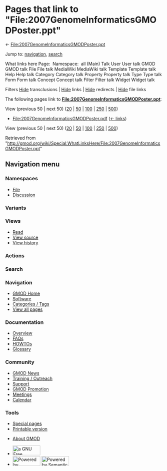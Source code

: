 <div id="mw-page-base" class="noprint">

</div>

<div id="mw-head-base" class="noprint">

</div>

<div id="content" class="mw-body" role="main">

<span id="top"></span>

<div id="mw-js-message" style="display:none;">

</div>



# <span dir="auto">Pages that link to "File:2007GenomeInformaticsGMODPoster.ppt"</span>

<div id="bodyContent">

<div id="contentSub">

←
[File:2007GenomeInformaticsGMODPoster.ppt](/wiki/File:2007GenomeInformaticsGMODPoster.ppt "File:2007GenomeInformaticsGMODPoster.ppt")

</div>

<div id="jump-to-nav" class="mw-jump">

Jump to: [navigation](#mw-navigation), [search](#p-search)

</div>

<div id="mw-content-text">

What links here Page:  Namespace:  all (Main) Talk User User talk GMOD
GMOD talk File File talk MediaWiki MediaWiki talk Template Template talk
Help Help talk Category Category talk Property Property talk Type Type
talk Form Form talk Concept Concept talk Filter Filter talk Widget
Widget talk

Filters
[Hide](/mediawiki/index.php?title=Special:WhatLinksHere/File:2007GenomeInformaticsGMODPoster.ppt&hidetrans=1 "Special:WhatLinksHere/File:2007GenomeInformaticsGMODPoster.ppt")
transclusions \|
[Hide](/mediawiki/index.php?title=Special:WhatLinksHere/File:2007GenomeInformaticsGMODPoster.ppt&hidelinks=1 "Special:WhatLinksHere/File:2007GenomeInformaticsGMODPoster.ppt")
links \|
[Hide](/mediawiki/index.php?title=Special:WhatLinksHere/File:2007GenomeInformaticsGMODPoster.ppt&hideredirs=1 "Special:WhatLinksHere/File:2007GenomeInformaticsGMODPoster.ppt")
redirects \|
[Hide](/mediawiki/index.php?title=Special:WhatLinksHere/File:2007GenomeInformaticsGMODPoster.ppt&hideimages=1 "Special:WhatLinksHere/File:2007GenomeInformaticsGMODPoster.ppt")
file links

The following pages link to
**[File:2007GenomeInformaticsGMODPoster.ppt](/wiki/File:2007GenomeInformaticsGMODPoster.ppt "File:2007GenomeInformaticsGMODPoster.ppt")**:

View (previous 50 \| next 50)
([20](/mediawiki/index.php?title=Special:WhatLinksHere/File:2007GenomeInformaticsGMODPoster.ppt&limit=20 "Special:WhatLinksHere/File:2007GenomeInformaticsGMODPoster.ppt")
\|
[50](/mediawiki/index.php?title=Special:WhatLinksHere/File:2007GenomeInformaticsGMODPoster.ppt&limit=50 "Special:WhatLinksHere/File:2007GenomeInformaticsGMODPoster.ppt")
\|
[100](/mediawiki/index.php?title=Special:WhatLinksHere/File:2007GenomeInformaticsGMODPoster.ppt&limit=100 "Special:WhatLinksHere/File:2007GenomeInformaticsGMODPoster.ppt")
\|
[250](/mediawiki/index.php?title=Special:WhatLinksHere/File:2007GenomeInformaticsGMODPoster.ppt&limit=250 "Special:WhatLinksHere/File:2007GenomeInformaticsGMODPoster.ppt")
\|
[500](/mediawiki/index.php?title=Special:WhatLinksHere/File:2007GenomeInformaticsGMODPoster.ppt&limit=500 "Special:WhatLinksHere/File:2007GenomeInformaticsGMODPoster.ppt"))

- [File:2007GenomeInformaticsGMODPoster.pdf](/wiki/File:2007GenomeInformaticsGMODPoster.pdf "File:2007GenomeInformaticsGMODPoster.pdf")
  ‎ <span class="mw-whatlinkshere-tools">([←
  links](/mediawiki/index.php?title=Special:WhatLinksHere&target=File%3A2007GenomeInformaticsGMODPoster.pdf "Special:WhatLinksHere"))</span>

View (previous 50 \| next 50)
([20](/mediawiki/index.php?title=Special:WhatLinksHere/File:2007GenomeInformaticsGMODPoster.ppt&limit=20 "Special:WhatLinksHere/File:2007GenomeInformaticsGMODPoster.ppt")
\|
[50](/mediawiki/index.php?title=Special:WhatLinksHere/File:2007GenomeInformaticsGMODPoster.ppt&limit=50 "Special:WhatLinksHere/File:2007GenomeInformaticsGMODPoster.ppt")
\|
[100](/mediawiki/index.php?title=Special:WhatLinksHere/File:2007GenomeInformaticsGMODPoster.ppt&limit=100 "Special:WhatLinksHere/File:2007GenomeInformaticsGMODPoster.ppt")
\|
[250](/mediawiki/index.php?title=Special:WhatLinksHere/File:2007GenomeInformaticsGMODPoster.ppt&limit=250 "Special:WhatLinksHere/File:2007GenomeInformaticsGMODPoster.ppt")
\|
[500](/mediawiki/index.php?title=Special:WhatLinksHere/File:2007GenomeInformaticsGMODPoster.ppt&limit=500 "Special:WhatLinksHere/File:2007GenomeInformaticsGMODPoster.ppt"))

</div>

<div class="printfooter">

Retrieved from
"<http://gmod.org/wiki/Special:WhatLinksHere/File:2007GenomeInformaticsGMODPoster.ppt>"

</div>

<div id="catlinks" class="catlinks catlinks-allhidden">

</div>

<div class="visualClear">

</div>

</div>

</div>

<div id="mw-navigation">

## Navigation menu

<div id="mw-head">



<div id="left-navigation">

<div id="p-namespaces" class="vectorTabs" role="navigation"
aria-labelledby="p-namespaces-label">

### Namespaces

- <span id="ca-nstab-image"><a href="/wiki/File:2007GenomeInformaticsGMODPoster.ppt" accesskey="c"
  title="View the file page [c]">File</a></span>
- <span id="ca-talk"><a
  href="/mediawiki/index.php?title=File_talk:2007GenomeInformaticsGMODPoster.ppt&amp;action=edit&amp;redlink=1"
  accesskey="t"
  title="Discussion about the content page [t]">Discussion</a></span>

</div>

<div id="p-variants" class="vectorMenu emptyPortlet" role="navigation"
aria-labelledby="p-variants-label">

### 

### Variants[](#)

<div class="menu">

</div>

</div>

</div>

<div id="right-navigation">

<div id="p-views" class="vectorTabs" role="navigation"
aria-labelledby="p-views-label">

### Views

- <span id="ca-view">[Read](/wiki/File:2007GenomeInformaticsGMODPoster.ppt)</span>
- <span id="ca-viewsource"><a
  href="/mediawiki/index.php?title=File:2007GenomeInformaticsGMODPoster.ppt&amp;action=edit"
  accesskey="e" title="This page is protected.
  You can view its source [e]">View source</a></span>
- <span id="ca-history"><a
  href="/mediawiki/index.php?title=File:2007GenomeInformaticsGMODPoster.ppt&amp;action=history"
  accesskey="h" title="Past revisions of this page [h]">View history</a></span>

</div>

<div id="p-cactions" class="vectorMenu emptyPortlet" role="navigation"
aria-labelledby="p-cactions-label">

### Actions[](#)

<div class="menu">

</div>

</div>

<div id="p-search" role="search">

### Search

<div id="simpleSearch">

</div>

</div>

</div>

</div>

<div id="mw-panel">

<div id="p-logo" role="banner">

<a href="/wiki/Main_Page"
style="background-image: url(http://gmod.org/images/GMOD-cogs.png);"
title="Visit the main page"></a>

</div>

<div id="p-Navigation" class="portal" role="navigation"
aria-labelledby="p-Navigation-label">

### Navigation

<div class="body">

- <span id="n-GMOD-Home">[GMOD Home](/wiki/Main_Page)</span>
- <span id="n-Software">[Software](/wiki/GMOD_Components)</span>
- <span id="n-Categories-.2F-Tags">[Categories /
  Tags](/wiki/Categories)</span>
- <span id="n-View-all-pages">[View all
  pages](/wiki/Special:AllPages)</span>

</div>

</div>

<div id="p-Documentation" class="portal" role="navigation"
aria-labelledby="p-Documentation-label">

### Documentation

<div class="body">

- <span id="n-Overview">[Overview](/wiki/Overview)</span>
- <span id="n-FAQs">[FAQs](/wiki/Category:FAQ)</span>
- <span id="n-HOWTOs">[HOWTOs](/wiki/Category:HOWTO)</span>
- <span id="n-Glossary">[Glossary](/wiki/Glossary)</span>

</div>

</div>

<div id="p-Community" class="portal" role="navigation"
aria-labelledby="p-Community-label">

### Community

<div class="body">

- <span id="n-GMOD-News">[GMOD News](/wiki/GMOD_News)</span>
- <span id="n-Training-.2F-Outreach">[Training /
  Outreach](/wiki/Training_and_Outreach)</span>
- <span id="n-Support">[Support](/wiki/Support)</span>
- <span id="n-GMOD-Promotion">[GMOD
  Promotion](/wiki/GMOD_Promotion)</span>
- <span id="n-Meetings">[Meetings](/wiki/Meetings)</span>
- <span id="n-Calendar">[Calendar](/wiki/Calendar)</span>

</div>

</div>

<div id="p-tb" class="portal" role="navigation"
aria-labelledby="p-tb-label">

### Tools

<div class="body">

- <span id="t-specialpages"><a href="/wiki/Special:SpecialPages" accesskey="q"
  title="A list of all special pages [q]">Special pages</a></span>
- <span id="t-print"><a
  href="/mediawiki/index.php?title=Special:WhatLinksHere/File:2007GenomeInformaticsGMODPoster.ppt&amp;printable=yes"
  rel="alternate" accesskey="p"
  title="Printable version of this page [p]">Printable version</a></span>

</div>

</div>

</div>

</div>

<div id="footer" role="contentinfo">

- <span id="footer-places-about">[About
  GMOD](/wiki/GMOD:About "GMOD:About")</span>

<!-- -->

- <span id="footer-copyrightico">[<img src="http://www.gnu.org/graphics/gfdl-logo-small.png" width="88"
  height="31" alt="a GNU Free Documentation License" />](http://www.gnu.org/licenses/fdl-1.3.html)</span>
- <span id="footer-poweredbyico">[<img src="/mediawiki/skins/common/images/poweredby_mediawiki_88x31.png"
  width="88" height="31" alt="Powered by MediaWiki" />](//www.mediawiki.org/)
  [<img
  src="/mediawiki/extensions/SemanticMediaWiki/includes/../resources/images/smw_button.png"
  width="88" height="31" alt="Powered by Semantic MediaWiki" />](https://www.semantic-mediawiki.org/wiki/Semantic_MediaWiki)</span>

<div style="clear:both">

</div>

</div>
